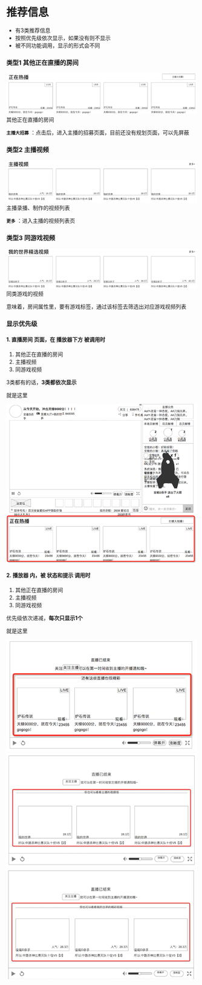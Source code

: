 # 推荐信息
* 有3类推荐信息
* 按照优先级依次显示，如果没有则不显示
* 被不同功能调用，显示的形式会不同

### 类型1 其他正在直播的房间
![](img/re-live.png)
其他正在直播的房间

**`主播大招募`** ：点击后，进入主播的招募页面，目前还没有规划页面，可以先屏蔽

### 类型2 主播视频
![](img/re-video.png)
主播录播、制作的视频列表

**`更多`** ：进入主播的视频列表页

### 类型3 同游戏视频
![](img/re-game.png)
同类游戏的视频

意味着，房间属性里，要有游戏标签，通过该标签去筛选出对应游戏视频列表


### 显示优先级
#### 1. 直播房间 页面，在 播放器下方 被调用时
1. 其他正在直播的房间
2. 主播视频
3. 同游戏视频

3类都有的话，**3类都依次显示**

就是这里

![](img/re-y1.png)


#### 2. 播放器 内，被 状态和提示 调用时
1. 其他正在直播的房间
2. 主播视频
3. 同游戏视频

优先级依次递减，**每次只显示1个**

就是这里

![](img/re-y2.png)
![](img/re-y3.png)
![](img/re-y4.png)

